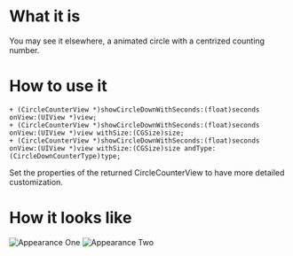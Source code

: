 # What it is
You may see it elsewhere, a animated circle with a centrized counting number.

# How to use it
    + (CircleCounterView *)showCircleDownWithSeconds:(float)seconds onView:(UIView *)view;
    + (CircleCounterView *)showCircleDownWithSeconds:(float)seconds onView:(UIView *)view withSize:(CGSize)size;
    + (CircleCounterView *)showCircleDownWithSeconds:(float)seconds onView:(UIView *)view withSize:(CGSize)size andType:(CircleDownCounterType)type;

Set the properties of the returned CircleCounterView to have more detailed customization.

# How it looks like
![Appearance One](https://github.com/pppoe/Circle-Counter-Down/raw/master/screenshot/Screenshot_1.png)
![Appearance Two](https://github.com/pppoe/Circle-Counter-Down/raw/master/screenshot/Screenshot_4.png)

